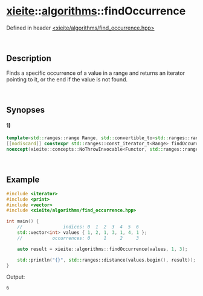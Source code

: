 # [xieite](../../xieite.md)\:\:[algorithms](../../algorithms.md)\:\:findOccurrence
Defined in header [<xieite/algorithms/find_occurrence.hpp>](../../../include/xieite/algorithms/find_occurrence.hpp)

&nbsp;

## Description
Finds a specific occurrence of a value in a range and returns an iterator pointing to it, or the end if the value is not found.

&nbsp;

## Synopses
#### 1)
```cpp
template<std::ranges::range Range, std::convertible_to<std::ranges::range_value_t<Range>> Value, xieite::concepts::Functable<bool(std::ranges::range_reference_t<Range>, std::ranges::range_reference_t<Range>)> Functor = std::ranges::equal_to>
[[nodiscard]] constexpr std::ranges::const_iterator_t<Range> findOccurrence(Range& range, Value&& value, std::size_t count, Functor&& comparator = Functor())
noexcept(xieite::concepts::NoThrowInvocable<Functor, std::ranges::range_reference_t<Range>, std::ranges::range_reference_t<Range>>);
```

&nbsp;

## Example
```cpp
#include <iterator>
#include <print>
#include <vector>
#include <xieite/algorithms/find_occurrence.hpp>

int main() {
    //               indices: 0  1  2  3  4  5  6
    std::vector<int> values { 1, 2, 1, 3, 1, 4, 1 };
    //           occurrences: 0     1     2     3

    auto result = xieite::algorithms::findOccurrence(values, 1, 3);

    std::println("{}", std::ranges::distance(values.begin(), result));
}
```
Output:
```
6
```
